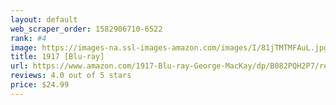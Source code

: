 ```yaml
---
layout: default 
﻿web_scraper_order: 1582906710-6522
rank: #4
image: https://images-na.ssl-images-amazon.com/images/I/81jTMTMFAuL.jpg
title: 1917 [Blu-ray]
url: https://www.amazon.com/1917-Blu-ray-George-MacKay/dp/B082PQH2P7/ref=zg_mw_movies-tv_4?_encoding=UTF8&psc=1&refRID=0STWD1YRS3TMPPRB8GBJ
reviews: 4.0 out of 5 stars
price: $24.99 
---
```

